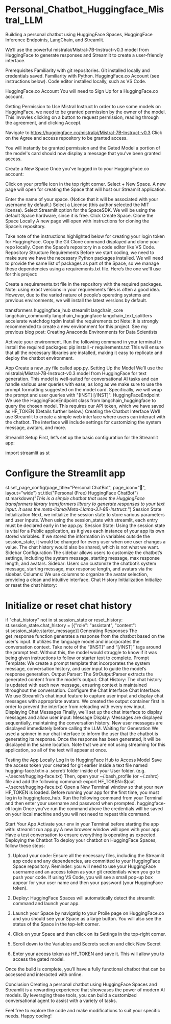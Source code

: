 # Personal_Chatbot_Huggingface_Mistral_LLM
Building a personal chatbot using HuggingFace Spaces, HuggingFace Inference Endpoints, LangChain, and Streamlit.

We’ll use the powerful mistralai/Mistral-7B-Instruct-v0.3 model from HuggingFace to generate responses and Streamlit to create a user-friendly interface.

Prerequisites
Familiarity with git repositories.
Git installed locally and credentials saved.
Familiarity with Python.
HuggingFace.co Account (see instructions below).
Code editor installed locally, such as VS Code.

HuggingFace.co Account
You will need to Sign Up for a HuggingFace.co account.

Getting Permission to Use Mistral Instruct
In order to use some models on HuggingFace, we need to be granted permission by the owner of the model. This invovles clicking on a button to request permission, reading through the agreement, and clicking Accept.

Navigate to https://huggingface.co/mistralai/Mistral-7B-Instruct-v0.3
Click on the Agree and access repository to be granted access.

You will instantly be granted permission and the Gated Model a portion of the model's card should now display a message that you've been granted access.

Create a New Space
Once you’ve logged in to your HuggingFace.co account:

Click on your profile icon in the top right corner.
Select + New Space.
A new page will open for creating the Space that will host our Streamlit application.

Enter the name of your space. (Notice that it will be associated with your username by default.)
Select a License (this author selected the MIT license).
Select Streamlit option for the SpaceSDK.
We will be using the default Space hardware, since it is free.
Click Create Space.
Clone the Space Locally
A new page will open with instructions for cloning the Space’s repository.

Take note of the instructions highlighted below for creating your login token for HuggingFace.
Copy the Git Clone command displayed and clone your repo locally.
Open the Space’s repository in a code editor like VS Code.
Repository Structure
Requirements
Before we start coding, we need to make sure we have the necessary Python packages installed. We will need to provide the same list of packages as part of the Space, so we manage these dependencies using a requirements.txt file. Here’s the one we'll use for this project:

Create a requirements.txt file in the repository with the required packages.
Note: using exact versions in your requirements files is often a good idea. However, due to the varied nature of people’s operating systems and previous environments, we will install the latest versions by default.

transformers
huggingface_hub
streamlit
langchain_core
langchain_community
langchain_huggingface
langchain_text_splitters
accelerate
watchdog
tqdm
Install the requirements.txt
Note: it is strongly recommended to create a new environment for this project. See my previous blog post: Creating Anaconda Environments for Data Scientists

Activate your environment.
Run the following command in your terminal to install the required packages:
pip install -r requirements.txt
This will ensure that all the necessary libraries are installed, making it easy to replicate and deploy the chatbot environment.

App
Create a new .py file called app.py.
Setting Up the Model
We’ll use the mistralai/Mistral-7B-Instruct-v0.3 model from HuggingFace for text generation. This model is well-suited for conversational AI tasks and can handle various user queries with ease, as long as we make sure to use the prompt formatting suggested on the model card. Specifically, we will wrap the prompt and user queries with "[INST] [/INST]".
HuggingFaceEndpoint We use the HuggingFaceEndpoint class from langchain_huggingface to query the chosen model. This requires our API token, which we have saved as HF_TOKEN (Details further below.)
Creating the Chatbot Interface
We’ll use Streamlit to create a simple web interface where users can interact with the chatbot. The interface will include settings for customizing the system message, avatars, and more.

Streamlit Setup
First, let’s set up the basic configuration for the Streamlit app:

import streamlit as st
​
# Configure the Streamlit app
st.set_page_config(page_title="Personal ChatBot", page_icon="🤖", layout="wide")
st.title("Personal (Free) HuggingFace ChatBot")
st.markdown("*This is a simple chatbot that uses the HuggingFace transformers library transformers library to generate responses to your text input. It uses the meta-llama/Meta-Llama-3.1-8B-Instruct.*")
Session State Initialization
Next, we initialize the session state to store various parameters and user inputs. When using the session_state with streamlit, each entry must be declared early in the app.py.
Session State: Using the session state is vital for a Public application, as it gives each instance of your app its own stored variables. If we stored the information in variables outside the session_state, it would be changed for every user when one user changes a value. The chat history would also be shared, which is not what we want.
Sidebar Configuration
The sidebar allows users to customize the chatbot’s settings, including the system message, starting message, max response length, and avatars.
Sidebar: Users can customize the chatbot’s system message, starting message, max response length, and avatars via the sidebar.
Columns: We use columns to organize the avatar selection, providing a clean and intuitive interface.
Chat History Initialization
Initialize or reset the chat history:

# Initialize or reset chat history
if "chat_history" not in st.session_state or reset_history:
    st.session_state.chat_history = [{"role": "assistant", "content": st.session_state.starter_message}]
Generating Responses
The get_response function generates a response from the chatbot based on the user's input. It utilizes the language model and incorporates the conversation context. Take note of the “[INST]” and “[/INST]” tags around the prompt text. Without this, the model would struggle to know if it was being given instructions to follow or starter text to complete.
Prompt Template: We create a prompt template that incorporates the system message, conversation history, and user input to guide the model’s response generation.
Output Parser: The StrOutputParser extracts the generated content from the model's output.
Chat History: The chat history is updated with each new message, ensuring context is maintained throughout the conversation.
Configure the Chat Interface
Chat Interface: We use Streamlit’s chat input feature to capture user input and display chat messages with appropriate avatars. We created the output container first in order to prevent the interface from reloading with every new input.
Displaying Chat Messages
Finally, we’ll set up the chat interface to display messages and allow user input:
Message Display: Messages are displayed sequentially, maintaining the conversation history. New user messages are displayed immediately before calling the LLM.
Waiting for Generation
We used a spinner in our chat interface to inform the user that the chatbot is generating its response.
Once the response has been generated, it will be displayed in the same location. Note that we are not using streaming for this application, so all of the text will appear at once.

Testing the App Locally
Log In to HuggingFace Hub to Access Model
Save the access token your created for git earlier inside a text file named hugging-face.txtin a .secret/ folder inside of your User folder. (e.g. ~/.secret/hugging-face.txt)
Then, open your ~/.bash_profile (or ~/.zshrc) file and add the following command:
export HF_TOKEN=$(cat ~/.secret/hugging-face.txt)
Open a New Terminal window so that your new HF_TOKEN is loaded.
Before running your app for the first time, you must log in to huggingface_hub. Run the following command from your Terminal and then enter your username and password when prompted.
huggingface-cli login
Once you’ve run the command above the credentials will be saved on your local machine and you will not need to repeat this command.

Start Your App
Activate your env in your Terminal before starting the app with:
streamlit run app.py
A new browser window will open with your app. Have a test conversation to ensure everything is operating as expected.
Deploying the Chatbot
To deploy your chatbot on HuggingFace Spaces, follow these steps:

1) Upload your code: Ensure all the necessary files, including the Streamlit app code and any dependencies, are committed to your HuggingFace Space repository.
Reminder: you will need to use your HuggingFace username and an access token as your git credentials when you go to push your code.
If using VS Code, you will see a small pop-up box appear for your user name and then your password (your HuggingFace token).



2) Deploy: HuggingFace Spaces will automatically detect the streamlit command and launch your app.
3) Launch your Space by navigatig to your Proile page on HuggingFace.co and you should see your Space as a large button. You will also see the status of the Space in the top-left corner.

4) Click on your Space and then click on its Settings in the top-right corner.

5) Scroll down to the Variables and Secrets section and click New Secret
6) Enter your access token as HF_TOKEN and save it. This will allow you to access the gated model.

Once the build is complete, you’ll have a fully functional chatbot that can be accessed and interacted with online.

Conclusion
Creating a personal chatbot using HuggingFace Spaces and Streamlit is a rewarding experience that showcases the power of modern AI models. By leveraging these tools, you can build a customized conversational agent to assist with a variety of tasks.

Feel free to explore the code and make modifications to suit your specific needs. Happy coding!
    

